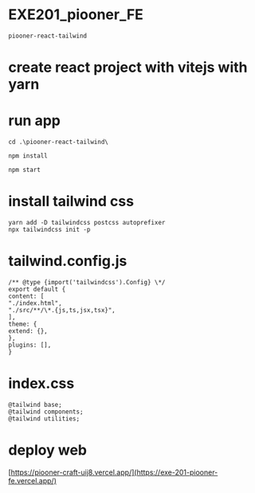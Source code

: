 # EXE201_piooner_FE

    piooner-react-tailwind

# create react project with vitejs with yarn

# run app

    cd .\piooner-react-tailwind\

    npm install

    npm start

# install tailwind css

    yarn add -D tailwindcss postcss autoprefixer
    npx tailwindcss init -p

# tailwind.config.js

    /** @type {import('tailwindcss').Config} \*/
    export default {
    content: [
    "./index.html",
    "./src/**/\*.{js,ts,jsx,tsx}",
    ],
    theme: {
    extend: {},
    },
    plugins: [],
    }

# index.css

    @tailwind base;
    @tailwind components;
    @tailwind utilities;

# deploy web
[https://piooner-craft-uij8.vercel.app/](https://exe-201-piooner-fe.vercel.app/)
